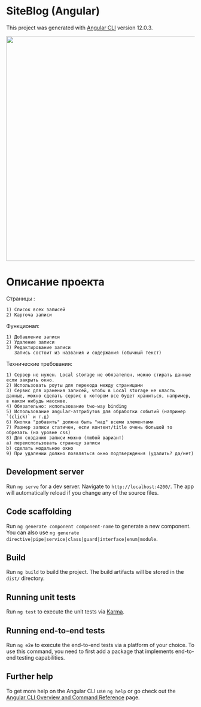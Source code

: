 # SiteBlog (Angular)

This project was generated with [Angular CLI](https://github.com/angular/angular-cli) version 12.0.3.

<p align="center">
  <img src="screenshots/Спсиок%20записей.png" width="600"/>
</p>

# Описание проекта

Страницы :

    1) Список всех записей
    2) Карточа записи

Функционал:

    1) Добавление записи
    2) Удаление записи
    3) Редактирование записи
       Запись состоит из названия и содержания (обычный текст) 

Технические требования: 

    1) Сервер не нужен. Local storage не обязателен, можно стирать данные если закрыть окно.
    2) Использовать роуты для перехода между страницами
    3) Сервис для хранения записей, чтобы в Local storage не класть данные, можно сделать сервис в котором все будет храниться, например, в каком нибудь массиве.
    4) Обязательно: использование two-way binding
    5) Использование angular-аттрибутов для обработки событий (например `(click)` и т.д)
    6) Кнопка "добавить" должна быть "над" всеми элементами
    7) Размер записи статичен, если контент/title очень большой то обрезать (на уровне css)
    8) Для создания записи можно (любой вариант)
    a) переиспользовать страницу записи
    b) сделать модальное окно
    9) При удалении должно появляться окно подтверждения (удалить? да/нет)

## Development server

Run `ng serve` for a dev server. Navigate to `http://localhost:4200/`. The app will automatically reload if you change any of the source files.

## Code scaffolding

Run `ng generate component component-name` to generate a new component. You can also use `ng generate directive|pipe|service|class|guard|interface|enum|module`.

## Build

Run `ng build` to build the project. The build artifacts will be stored in the `dist/` directory.

## Running unit tests

Run `ng test` to execute the unit tests via [Karma](https://karma-runner.github.io).

## Running end-to-end tests

Run `ng e2e` to execute the end-to-end tests via a platform of your choice. To use this command, you need to first add a package that implements end-to-end testing capabilities.

## Further help

To get more help on the Angular CLI use `ng help` or go check out the [Angular CLI Overview and Command Reference](https://angular.io/cli) page.
